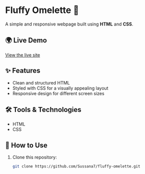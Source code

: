 # Fluffy Omelette 🍳  

A simple and responsive webpage built using **HTML** and **CSS**.

## 🌍 Live Demo  
[View the live site](https://Sussana7.github.io/fluffy-omelette/)  

## ✨ Features  
- Clean and structured HTML  
- Styled with CSS for a visually appealing layout  
- Responsive design for different screen sizes  

## 🛠 Tools & Technologies  
- HTML  
- CSS  

## 📂 How to Use  
1. Clone this repository:  
   ```bash
   git clone https://github.com/Sussana7/fluffy-omelette.git
